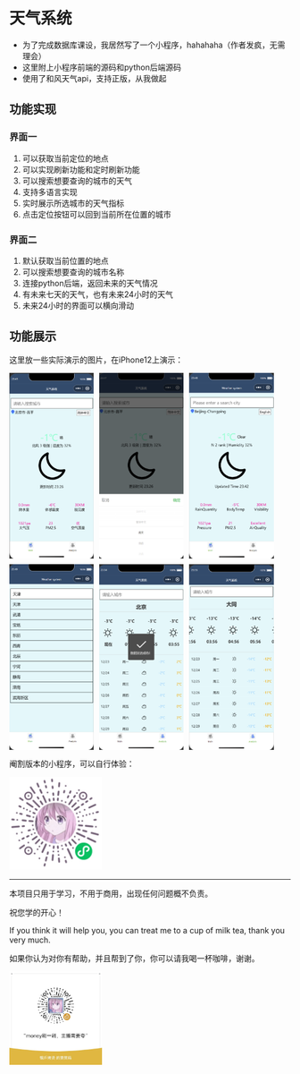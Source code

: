 # 天气系统



+ 为了完成数据库课设，我居然写了一个小程序，hahahaha（作者发疯，无需理会）
+ 这里附上小程序前端的源码和python后端源码
+ 使用了和风天气api，支持正版，从我做起



## 功能实现



### 界面一

1. 可以获取当前定位的地点
2. 可以实现刷新功能和定时刷新功能
3. 可以搜索想要查询的城市的天气
4. 支持多语言实现
5. 实时展示所选城市的天气指标
6. 点击定位按钮可以回到当前所在位置的城市

### 界面二

1. 默认获取当前位置的地点
2. 可以搜索想要查询的城市名称
3. 连接python后端，返回未来的天气情况
4. 有未来七天的天气，也有未来24小时的天气
5. 未来24小时的界面可以横向滑动



## 功能展示



这里放一些实际演示的图片，在iPhone12上演示：

<div style="display: flex; flex-wrap: wrap; gap: 10px;">
  <img src="./Pic/show/1.png" alt="1" style="width: 30%;"/>
  <img src="./Pic/show/2.png" alt="2" style="width: 30%;"/>
  <img src="./Pic/show/3.png" alt="3" style="width: 30%;"/>
  <img src="./Pic/show/4.png" alt="4" style="width: 30%;"/>
  <img src="./Pic/show/5.png" alt="5" style="width: 30%;"/>
  <img src="./Pic/show/6.png" alt="6" style="width: 30%;"/>
</div>


阉割版本的小程序，可以自行体验：

<img src="./Pic/goto.jpg" alt="money" style="width: 33%;" />


---

本项目只用于学习，不用于商用，出现任何问题概不负责。

祝您学的开心！



If you think it will help you, you can treat me to a cup of milk tea, thank you very much.

如果你认为对你有帮助，并且帮到了你，你可以请我喝一杯咖啡，谢谢。

<img src="./Pic/show/money.jpg" alt="money" style="width: 33%;" />